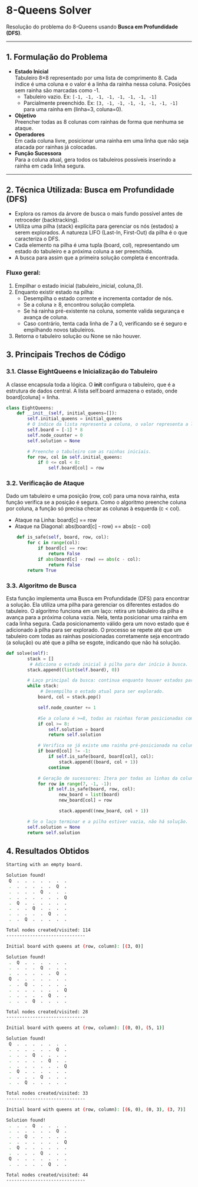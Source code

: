 # 8-Queens Solver

Resolução do problema do 8-Queens usando **Busca em Profundidade (DFS)**.

---

## 1. Formulação do Problema

- **Estado Inicial**  
  Tabuleiro 8×8 representado por uma lista de comprimento 8. Cada índice é uma coluna e o valor é a linha da rainha nessa coluna. Posições sem rainha são marcadas como -1.
  - Tabuleiro vazio. Ex: `[-1, -1, -1, -1, -1, -1, -1, -1]`
  - Parcialmente preenchido. Ex: `[3, -1, -1, -1, -1, -1, -1, -1] ` para uma rainha em (linha=3, coluna=0).
- **Objetivo**  
  Preencher todas as 8 colunas com rainhas de forma que nenhuma se ataque.
- **Operadores**  
  Em cada coluna livre, posicionar uma rainha em uma linha que não seja atacada por rainhas já colocadas.
- **Função Sucessora**  
  Para a coluna atual, gera todos os tabuleiros possíveis inserindo a rainha em cada linha segura.

---

## 2. Técnica Utilizada: Busca em Profundidade (DFS)

- Explora os ramos da árvore de busca o mais fundo possível antes de retroceder (backtracking).
- Utiliza uma pilha (stack) explícita para gerenciar os nós (estados) a serem explorados. A natureza LIFO (Last-In, First-Out) da pilha é o que caracteriza o DFS.
- Cada elemento na pilha é uma tupla (board, col), representando um estado do tabuleiro e a próxima coluna a ser preenchida.
- A busca para assim que a primeira solução completa é encontrada.

### Fluxo geral:

1. Empilhar o estado inicial (tabuleiro_inicial, coluna_0).
2. Enquanto existir estado na pilha:
   - Desempilha o estado corrente e incrementa contador de nós.
   - Se a coluna ≥ 8, encontrou solução completa.
   - Se há rainha pré-existente na coluna, somente valida segurança e avança de coluna.
   - Caso contrário, tenta cada linha de 7 a 0, verificando se é seguro e empilhando novos tabuleiros.
3. Retorna o tabuleiro solução ou None se não houver.

## 3. Principais Trechos de Código

### 3.1. Classe EightQueens e Inicialização do Tabuleiro

A classe encapsula toda a lógica. O **init** configura o tabuleiro, que é a estrutura de dados central. A lista self.board armazena o estado, onde board[coluna] = linha.

```python
class EightQueens:
    def __init__(self, initial_queens=[]):
        self.initial_queens = initial_queens
        # O índice da lista representa a coluna, o valor representa a linha.
        self.board = [-1] * 8
        self.node_counter = 0
        self.solution = None

        # Preenche o tabuleiro com as rainhas iniciais.
        for row, col in self.initial_queens:
            if 0 <= col < 8:
                self.board[col] = row
```

### 3.2. Verificação de Ataque

Dado um tabuleiro e uma posição (row, col) para uma nova rainha, esta função verifica se a posição é segura. Como o algoritmo preenche coluna por coluna, a função só precisa checar as colunas à esquerda (c < col).

- Ataque na Linha: board[c] == row
- Ataque na Diagonal: abs(board[c] - row) == abs(c - col)

```python
    def is_safe(self, board, row, col):
        for c in range(col):
            if board[c] == row:
                return False
            if abs(board[c] - row) == abs(c - col):
                return False
        return True
```

### 3.3. Algoritmo de Busca

Esta função implementa uma Busca em Profundidade (DFS) para encontrar a solução. Ela utiliza uma pilha para gerenciar os diferentes estados do tabuleiro.
O algoritmo funciona em um laço: retira um tabuleiro da pilha e avança para a próxima coluna vazia. Nela, tenta posicionar uma rainha em cada linha segura. Cada posicionamento válido gera um novo estado que é adicionado à pilha para ser explorado.
O processo se repete até que um tabuleiro com todas as rainhas posicionadas corretamente seja encontrado (a solução) ou até que a pilha se esgote, indicando que não há solução.

```python
def solve(self):
        stack = []
         # Adiciona o estado inicial à pilha para dar início à busca.
        stack.append((list(self.board), 0))

        # Laço principal da busca: continua enquanto houver estados para explorar na pilha.
        while stack:
             # Desempilha o estado atual para ser explorado.
            board, col = stack.pop()

            self.node_counter += 1

            #Se a coluna é >=8, todas as rainhas foram posicionadas com sucesso.
            if col >= 8:
                self.solution = board
                return self.solution

            # Verifica se já existe uma rainha pré-posicionada na coluna atual.
            if board[col] != -1:
                if self.is_safe(board, board[col], col):
                    stack.append((board, col + 1))
                continue

            # Geração de sucessores: Itera por todas as linhas da coluna atual.
            for row in range(7, -1, -1):
                if self.is_safe(board, row, col):
                    new_board = list(board)
                    new_board[col] = row

                    stack.append((new_board, col + 1))

        # Se o laço terminar e a pilha estiver vazia, não há solução.
        self.solution = None
        return self.solution
```

## 4. Resultados Obtidos

```bash
Starting with an empty board.

Solution found!
 Q  .  .  .  .  .  .  .
 .  .  .  .  .  .  Q  .
 .  .  .  .  Q  .  .  .
 .  .  .  .  .  .  .  Q
 .  Q  .  .  .  .  .  .
 .  .  .  Q  .  .  .  .
 .  .  .  .  .  Q  .  .
 .  .  Q  .  .  .  .  .

Total nodes created/visited: 114
------------------------------

Initial board with queens at (row, column): [(3, 0)]

Solution found!
 .  Q  .  .  .  .  .  .
 .  .  .  .  Q  .  .  .
 .  .  .  .  .  .  Q  .
 Q  .  .  .  .  .  .  .
 .  .  Q  .  .  .  .  .
 .  .  .  .  .  .  .  Q
 .  .  .  .  .  Q  .  .
 .  .  .  Q  .  .  .  .

Total nodes created/visited: 28
------------------------------

Initial board with queens at (row, column): [(0, 0), (5, 1)]

Solution found!
 Q  .  .  .  .  .  .  .
 .  .  .  .  .  .  Q  .
 .  .  .  Q  .  .  .  .
 .  .  .  .  .  Q  .  .
 .  .  .  .  .  .  .  Q
 .  Q  .  .  .  .  .  .
 .  .  .  .  Q  .  .  .
 .  .  Q  .  .  .  .  .

Total nodes created/visited: 33
------------------------------

Initial board with queens at (row, column): [(6, 0), (0, 3), (3, 7)]

Solution found!
 .  .  .  Q  .  .  .  .
 .  .  .  .  .  .  Q  .
 .  .  Q  .  .  .  .  .
 .  .  .  .  .  .  .  Q
 .  Q  .  .  .  .  .  .
 .  .  .  .  Q  .  .  .
 Q  .  .  .  .  .  .  .
 .  .  .  .  .  Q  .  .

Total nodes created/visited: 44
------------------------------
```
